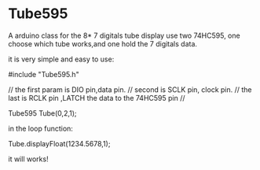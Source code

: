 # Tube595
A arduino class for the 8* 7 digitals tube display use two 74HC595, one choose which tube works,and one hold the 7 digitals data. 

it is very simple and easy to use:

  #include "Tube595.h"
  
  // the first param is DIO pin,data pin.
  // second is SCLK pin, clock pin.
  // the last is RCLK pin ,LATCH the data to the 74HC595 pin
  //
  
  Tube595 Tube(0,2,1);

  
  in the loop function:
  
   Tube.displayFloat(1234.5678,1);
   
   it will works!
